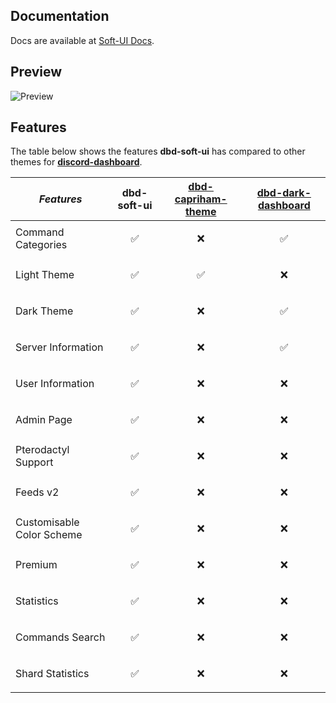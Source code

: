## Documentation

Docs are available at [Soft-UI Docs](https://dbd-docs.assistantscenter.com/soft-ui/).

## Preview

![Preview](./soft-ui-preview.png)

## Features

The table below shows the features **dbd-soft-ui** has compared to other themes for **[discord-dashboard](https://npmjs.com/package/discord-dashboard)**.

| _Features_                | dbd-soft-ui              | [dbd-capriham-theme](https://npmjs.com/package/dbd-capriham-theme) | [dbd-dark-dashboard](https://npmjs.com/package/dbd-dark-dashboard) |
| ------------------------- | ------------------------ | ------------------------------------------------------------------ | ------------------------------------------------------------------ |
| Command Categories        | <p align="center">✅</p> | <p align="center">❌</p>                                           | <p align="center">✅</p>                                           |
| Light Theme               | <p align="center">✅</p> | <p align="center">✅</p>                                           | <p align="center">❌</p>                                           |
| Dark Theme                | <p align="center">✅</p> | <p align="center">❌</p>                                           | <p align="center">✅</p>                                           |
| Server Information        | <p align="center">✅</p> | <p align="center">❌</p>                                           | <p align="center">✅</p>                                           |
| User Information          | <p align="center">✅</p> | <p align="center">❌</p>                                           | <p align="center">❌</p>                                           |
| Admin Page                | <p align="center">✅</p> | <p align="center">❌</p>                                           | <p align="center">❌</p>                                           |
| Pterodactyl Support       | <p align="center">✅</p> | <p align="center">❌</p>                                           | <p align="center">❌</p>                                           |
| Feeds v2                  | <p align="center">✅</p> | <p align="center">❌</p>                                           | <p align="center">❌</p>                                           |
| Customisable Color Scheme | <p align="center">✅</p> | <p align="center">❌</p>                                           | <p align="center">❌</p>                                           |
| Premium                   | <p align="center">✅</p> | <p align="center">❌</p>                                           | <p align="center">❌</p>                                           |
| Statistics                | <p align="center">✅</p> | <p align="center">❌</p>                                           | <p align="center">❌</p>                                           |
| Commands Search           | <p align="center">✅</p> | <p align="center">❌</p>                                           | <p align="center">❌</p>                                           |
| Shard Statistics          | <p align="center">✅</p> | <p align="center">❌</p>                                           | <p align="center">❌</p>                                           |
